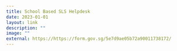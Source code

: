 ```yaml
---
title: School Based SLS Helpdesk
date: 2023-01-01
layout: link
description: ""
image: ""
external: https://https://form.gov.sg/5e7d9ae05b72a90011738172/
---
```



